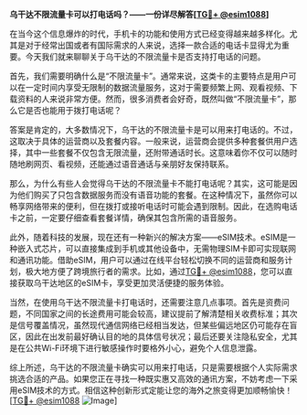 **乌干达不限流量卡可以打电话吗？——一份详尽解答[[TG💪+ @esim1088](https://t.me/s/esim1088)]**

在当今这个信息爆炸的时代，手机卡的功能和使用方式已经变得越来越多样化。尤其是对于经常出国或者有国际需求的人来说，选择一款合适的电话卡显得尤为重要。今天我们就来聊聊关于乌干达的不限流量卡是否支持打电话的问题。

首先，我们需要明确什么是“不限流量卡”。通常来说，这类卡的主要特点是用户可以在一定时间内享受无限制的数据流量服务，这对于需要频繁上网、观看视频、下载资料的人来说非常方便。然而，很多消费者会好奇，既然叫做“不限流量卡”，那么它是否也能用于拨打电话呢？

答案是肯定的，大多数情况下，乌干达的不限流量卡是可以用来打电话的。不过，这取决于具体的运营商以及套餐内容。一般来说，运营商会提供多种套餐供用户选择，其中一些套餐不仅包含无限流量，还附带通话时长。这意味着你不仅可以随时随地刷网页、看视频，还能通过语音通话与亲朋好友保持联系。

那么，为什么有些人会觉得乌干达的不限流量卡不能打电话呢？其实，这可能是因为他们购买了只包含数据服务而没有语音功能的套餐。在这种情况下，虽然你可以畅享网络带来的便利，但在拨打或接听电话时可能会遇到限制。因此，在选购电话卡之前，一定要仔细查看套餐详情，确保其包含所需的语音服务。

此外，随着科技的发展，现在还有一种新兴的解决方案——eSIM技术。eSIM是一种嵌入式芯片，可以直接集成到手机或其他设备中，无需物理SIM卡即可实现联网和通讯功能。借助eSIM，用户可以通过在线平台轻松切换不同的运营商和服务计划，极大地方便了跨境旅行者的需求。比如，通过[TG💪+ @esim1088](https://t.me/s/esim1088)，您可以直接获取乌干达地区的eSIM卡，享受更加灵活便捷的服务体验。

当然，在使用乌干达不限流量卡打电话时，还需要注意几点事项。首先是资费问题，不同国家之间的长途费用可能会较高，建议提前了解清楚相关收费标准；其次是信号覆盖情况，虽然现代通信网络已经相当发达，但某些偏远地区仍可能存在盲区，因此在出发前最好确认目的地的具体信号状况；最后还要关注隐私安全，尤其是在公共Wi-Fi环境下进行敏感操作时要格外小心，避免个人信息泄露。

综上所述，乌干达的不限流量卡确实可以用来打电话，只是需要根据个人实际需求挑选合适的产品。如果您正在寻找一种既实惠又高效的通讯方案，不妨考虑一下采用eSIM技术的方式。相信这种创新形式定能让您的海外之旅变得更加顺畅愉快！[[TG💪+ @esim1088](https://t.me/s/esim1088) ![Image](https://i.postimg.cc/4NQfJmqS/Snipaste-2025-05-13-00-14-12.png)]